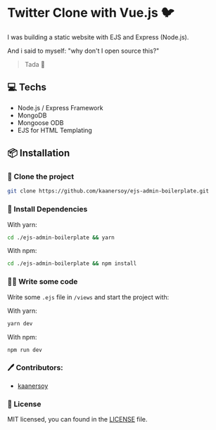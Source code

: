# Twitter Clone with Vue.js 🐦

I was building a static website with EJS and Express (Node.js).

And i said to myself: "why don't I open source this?"

> Tada 🎉

## 💻 Techs

- Node.js / Express Framework
- MongoDB 
- Mongoose ODB
- EJS for HTML Templating

## 📦 Installation

### 📰 Clone the project

```bash
git clone https://github.com/kaanersoy/ejs-admin-boilerplate.git
```

### 🔻 Install Dependencies

With yarn:
```bash
cd ./ejs-admin-boilerplate && yarn
```

With npm:
```bash
cd ./ejs-admin-boilerplate && npm install
```

### 🏃‍♂️ Write some code

Write some `.ejs` file in `/views` and start the project with:

With yarn:
```bash
yarn dev
```

With npm:
```
npm run dev
```

### 🖊 Contributors:

- [kaanersoy](https://github.com/kaanersoy)

### 📃 License

MIT licensed, you can found in the [LICENSE](https://github.com/kaanersoy/ejs-admin-boilerplate/blob/master/LICENSE) file.
